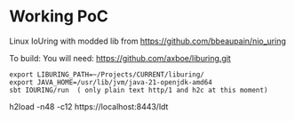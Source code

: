 <h1>Working PoC</h1>

Linux IoUring with modded lib from https://github.com/bbeaupain/nio_uring

To build:
You will need: https://github.com/axboe/liburing.git

```
export LIBURING_PATH=~/Projects/CURRENT/liburing/
export JAVA_HOME=/usr/lib/jvm/java-21-openjdk-amd64
sbt IOURING/run  ( only plain text http/1 and h2c at this moment)
```

h2load  -n48 -c12  https://localhost:8443/ldt
